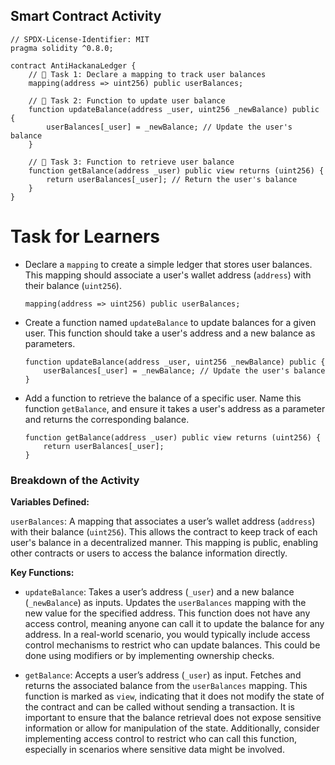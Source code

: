 ## Smart Contract Activity

```solidity
// SPDX-License-Identifier: MIT
pragma solidity ^0.8.0;

contract AntiHackanaLedger {
    // 🚩 Task 1: Declare a mapping to track user balances
    mapping(address => uint256) public userBalances;

    // 🚩 Task 2: Function to update user balance
    function updateBalance(address _user, uint256 _newBalance) public {
        userBalances[_user] = _newBalance; // Update the user's balance
    }

    // 🚩 Task 3: Function to retrieve user balance
    function getBalance(address _user) public view returns (uint256) {
        return userBalances[_user]; // Return the user's balance
    }
}
```

# Task for Learners

- Declare a `mapping` to create a simple ledger that stores user balances. This mapping should associate a user's wallet address (`address`) with their balance (`uint256`).

  ```solidity
  mapping(address => uint256) public userBalances;
  ```

- Create a function named `updateBalance` to update balances for a given user. This function should take a user's address and a new balance as parameters.

  ```solidity
  function updateBalance(address _user, uint256 _newBalance) public {
      userBalances[_user] = _newBalance; // Update the user's balance
  }
  ```

- Add a function to retrieve the balance of a specific user. Name this function `getBalance`, and ensure it takes a user's address as a parameter and returns the corresponding balance.

  ```solidity
  function getBalance(address _user) public view returns (uint256) {
      return userBalances[_user];
  }
  ```

### Breakdown of the Activity

**Variables Defined:**

`userBalances`: A mapping that associates a user’s wallet address (`address`) with their balance (`uint256`). This allows the contract to keep track of each user's balance in a decentralized manner. This mapping is public, enabling other contracts or users to access the balance information directly.

**Key Functions:**

- `updateBalance`:
  Takes a user’s address (`_user`) and a new balance (`_newBalance`) as inputs.
  Updates the `userBalances` mapping with the new value for the specified address. This function does not have any access control, meaning anyone can call it to update the balance for any address. In a real-world scenario, you would typically include access control mechanisms to restrict who can update balances.
  This could be done using modifiers or by implementing ownership checks.

- `getBalance`:
  Accepts a user’s address (`_user`) as input.
  Fetches and returns the associated balance from the `userBalances` mapping. This function is marked as `view`, indicating that it does not modify the state of the contract and can be called without sending a transaction. It is important to ensure that the balance retrieval does not expose sensitive information or allow for manipulation of the state. Additionally, consider implementing access control to restrict who can call this function, especially in scenarios where sensitive data might be involved.
